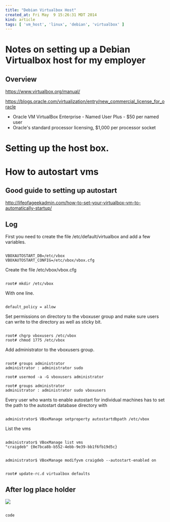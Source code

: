 ```yaml
---
title: "Debian Virtualbox Host"
created_at: Fri May  9 15:26:31 MDT 2014
kind: article
tags: [ 'vm_host', 'linux', 'debian', 'virtualbox' ]
---
```


# Notes on setting up a Debian Virtualbox host for my employer

## Overview

https://www.virtualbox.org/manual/

https://blogs.oracle.com/virtualization/entry/new_commercial_license_for_oracle

* Oracle VM VirtualBox Enterprise - Named User Plus - $50 per named user
* Oracle's standard processor licensing, $1,000 per processor socket


# Setting up the host box.

# How to autostart vms

## Good guide to setting up autostart

http://lifeofageekadmin.com/how-to-set-your-virtualbox-vm-to-automatically-startup/

## Log

First you need to create the file /etc/default/virtualbox and add a
few variables.

<pre><code>
VBOXAUTOSTART_DB=/etc/vbox
VBOXAUTOSTART_CONFIG=/etc/vbox/vbox.cfg
</code></pre>

Create the file /etc/vbox/vbox.cfg

<pre><code>
root# mkdir /etc/vbox
</code></pre>

With one line.

<pre><code>
default_policy = allow
</code></pre>

Set permissions on directory to the vboxuser group and make sure users
can write to the directory as well as sticky bit.

<pre><code>
root# chgrp vboxusers /etc/vbox
root# chmod 1775 /etc/vbox
</code></pre>

Add administrator to the vboxusers group.

<pre><code>
root# groups administrator
administrator : administrator sudo

root# usermod -a -G vboxusers administrator

root# groups administrator
administrator : administrator sudo vboxusers
</code></pre>

Every user who wants to enable autostart for individual machines has to
set the path to the autostart database directory with

<pre><code>
administrator$ VBoxManage setproperty autostartdbpath /etc/vbox
</code></pre>

List the vms

<pre><code>
administrator$ VBoxManage list vms
"craigdeb" {0e7bca8b-b552-4ebb-9e39-bb1f6fb19d5c}
</code></pre>

<pre><code>
administrator$ VBoxManage modifyvm craigdeb --autostart-enabled on
</code></pre>

<pre><code>
root# update-rc.d virtualbox defaults
</code></pre>

## After log place holder

<img src="/assets/images/rhombic_diagram_with_angle.png" >

<pre><code>
code
</code></pre>

